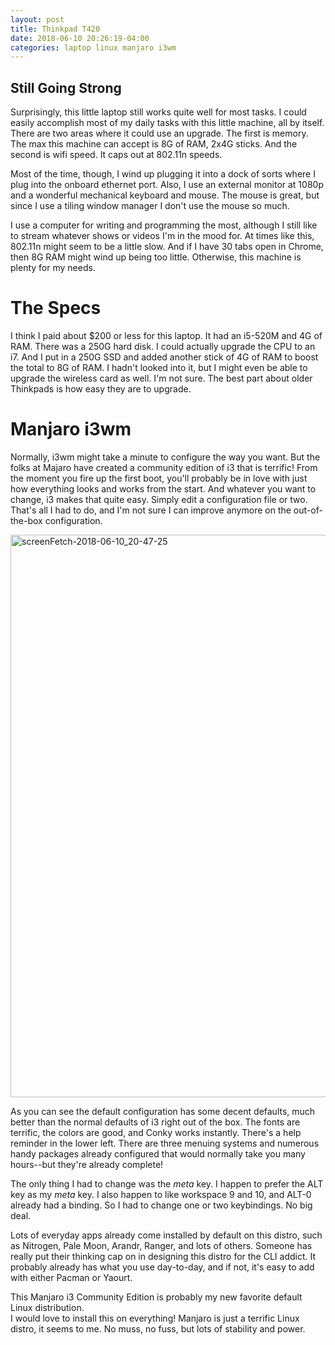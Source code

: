 ```yaml
---
layout: post
title: Thinkpad T420
date: 2018-06-10 20:26:19-04:00
categories: laptop linux manjaro i3wm
---
```


## Still Going Strong

Surprisingly, this little laptop still works quite well for most tasks.  I could
easily accomplish most of my daily tasks with this little machine, all by
itself.  There are two areas where it could use an upgrade.  The first is
memory.  The max this machine can accept is 8G of RAM, 2x4G sticks.  And the
second is wifi speed.  It caps out at 802.11n speeds.  

Most of the time, though, I wind up plugging it into a dock of sorts where I
plug into the onboard ethernet port.  Also, I use an external monitor at 1080p
and a wonderful mechanical keyboard and mouse.  The mouse is great, but since I
use a tiling window manager I don't use the mouse so much.

I use a computer for writing and programming the most, although I still like to
stream whatever shows or videos I'm in the mood for.  At times like this,
802.11n might seem to be a little slow.  And if I have 30 tabs open in Chrome,
then 8G RAM might wind up being too little.  Otherwise, this machine is plenty
for my needs.

# The Specs

I think I paid about $200 or less for this laptop.  It had an i5-520M and 4G of
RAM.  There was a 250G hard disk.  I could actually upgrade the CPU to an i7.
And I put in a 250G SSD and added another stick of 4G of RAM to boost the total
to 8G of RAM.  I hadn't looked into it, but I might even be able to upgrade the
wireless card as well.  I'm not sure.  The best part about older Thinkpads is
how easy they are to upgrade.

# Manjaro i3wm

Normally, i3wm might take a minute to configure the way you want.  But the folks
at Majaro have created a community edition of i3 that is terrific!  From the
moment you fire up the first boot, you'll probably be in love with just how
everything looks and works from the start.  And whatever you want to change, i3
makes that quite easy.  Simply edit a configuration file or two.  That's all I
had to do, and I'm not sure I can improve anymore on the out-of-the-box
configuration.

<a data-flickr-embed="true"  href="https://www.flickr.com/photos/deepbsd/40913406450/in/dateposted-public/" title="screenFetch-2018-06-10_20-47-25"><img src="https://farm2.staticflickr.com/1732/40913406450_3e63f71527_h.jpg" width="1600" height="900" alt="screenFetch-2018-06-10_20-47-25"></a><script async src="//embedr.flickr.com/assets/client-code.js" charset="utf-8"></script>

As you can see the default configuration has some decent defaults, much better
than the normal defaults of i3 right out of the box.  The fonts are terrific,
the colors are good, and Conky works instantly.  There's a help reminder in the
lower left.  There are three menuing systems and numerous handy packages already
configured that would normally take you many hours--but they're already
complete!  

The only thing I had to change was the _meta_ key.  I happen to prefer the ALT
key as my _meta_ key.  I also happen to like workspace 9 and 10, and ALT-0
already had a binding.  So I had to change one or two keybindings.  No big deal.

Lots of everyday apps already come installed by default on this distro, such as
Nitrogen, Pale Moon, Arandr, Ranger, and lots of others.  Someone has really put
their thinking cap on in designing this distro for the CLI addict.  It probably
already has what you use day-to-day, and if not, it's easy to add with either
Pacman or Yaourt.  

This Manjaro i3 Community Edition is probably my new favorite default Linux distribution.  
I would love to install this on everything!  Manjaro is just a terrific Linux
distro, it seems to me.  No muss, no fuss, but lots of stability and power.
